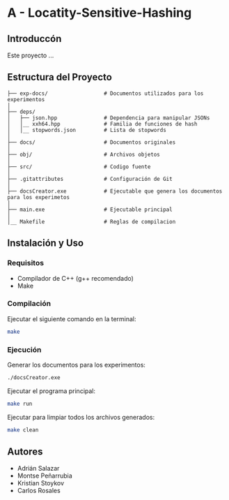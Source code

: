 # A - Locatity-Sensitive-Hashing

## Introduccón
Este proyecto ...

## Estructura del Proyecto
```
├── exp-docs/                  # Documentos utilizados para los experimentos
│
├── deps/
│   ├── json.hpp               # Dependencia para manipular JSONs
│   │__ xxh64.hpp              # Familia de funciones de hash
│   │__ stopwords.json         # Lista de stopwords
│
├── docs/                      # Documentos originales
│
├── obj/                       # Archivos objetos
│
├── src/                       # Codigo fuente
│
├── .gitattributes             # Configuración de Git
│
├── docsCreator.exe            # Ejecutable que genera los documentos para los experimetos
│
├── main.exe                   # Ejecutable principal
│
│__ Makefile                   # Reglas de compilacion
```

## Instalación y Uso
### Requisitos
- Compilador de C++ (g++ recomendado)
- Make

### Compilación
Ejecutar el siguiente comando en la terminal:
```sh
make
```

### Ejecución
Generar los documentos para los experimentos:
```sh
./docsCreator.exe
```

Ejecutar el programa principal:
```sh
make run
```

Ejecutar para limpiar todos los archivos generados:
```sh
make clean
```

## Autores
- Adrián Salazar
- Montse Peñarrubia 
- Kristian Stoykov
- Carlos Rosales


